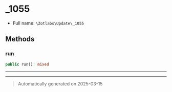 
# _1055





* Full name: `\Zotlabs\Update\_1055`




## Methods


### run



```php
public run(): mixed
```












***


***
> Automatically generated on 2025-03-15
